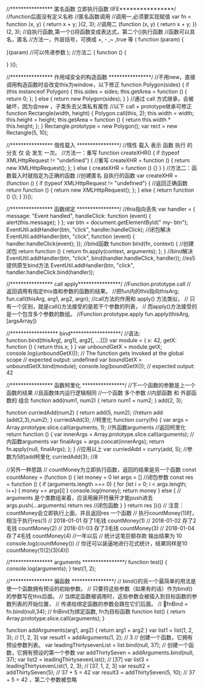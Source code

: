 //**************** 匿名函数 立即执行函数 IIFE****************/
//function后面没有定义名称
//匿名函数调用
//调用一,必须要实现赋值
var fn = function (x, y) {
  return x + y;
}(2, 3);
//调用二
(function (x, y) {
  return x + y;
})(2, 3);
//自执行函数,第一个()将函数变成表达式，第二个()执行函数
//函数可以具名，匿名
//方法一，外层括号，可换成 +, - ,~ ,true 等
(
  function (param) {

  }(param) //可以传递参数
);
//方法二
(
  function () {

  }
)();




//**************** 作用域安全的构造函数 ****************/
//不用new，直接调用构造函数时会改变this为window，以下修正
function Polygon(sides) {
  if (this instanceof Polygon) {
    this.sides = sides;
    this.getArea = function () {
      return 0;
    };
  } else {
    return new Polygon(sides);
  }
}
//通过 call 方式继承，会被破坏，因为会new ，子类失去父类私有属性
//以下 call + prototype继承可修正
function Rectangle(width, height) {
  Polygon.call(this, 2);
  this.width = width;
  this.height = height;
  this.getArea = function () {
    return this.width * this.height;
  };
}
Rectangle.prototype = new Polygon();
var rect = new Rectangle(5, 10);




//**************** 惰性载入 ****************/
//惰性 载入 表示 函数 执行 的 分支 仅 会 发生 一次。
//方法一：重写
function createXHR() {
  if (typeof XMLHttpRequest != "undefined") {
    //重写
    createXHR = function () {
      return new XMLHttpRequest();
    };
  } else {
    createXHR = function () {}
  }
}
//方法二：函数载入时就指定为正确的函数
//创建匿名 自执行的函数
var createXHR = (function () {
  if (typeof XMLHttpRequest != "undefined") {
    //返回正确函数
    return function () {
      return new XMLHttpRequest();
    };
  } else {
    return function () {};
  }
})();




//**************** 函数绑定 ****************/
//this指向丢失
var handler = {
  message: "Event handled",
  handleClick: function (event) {
    alert(this.message);
  }
};
var btn = document.getElementById(" my- btn");
EventUtil.addHandler(btn, "click", handler.handleClick);
//闭包解决
EventUtil.addHandler(btn, "click", function (event) {
  handler.handleClick(event);
});
//bind函数
function bind(fn, context) {
  //创建闭包 
  return function () {
    return fn.apply(context, arguments);
  };
}
//bind解决
EventUtil.addHandler(btn, "click", bind(handler.handleClick, handler));
//es5 提供原生bind方法
EventUtil.addHandler(btn, "click", handler.handleClick.bind(handler));





//**************** call apply****************/
//Function.prototype.call
// 返回调用有指定this值和参数的函数的结果。
//把fun内的this指向thisArg;
fun.call(thisArg, arg1, arg2, argn);
//call方法的作用和 apply() 方法类似，
// 只有一个区别，就是call()方法接受的是若干个参数的列表，
// 而apply()方法接受的是一个包含多个参数的数组。
//Function.prototype.apply
fun.apply(thisArg, [argsArray])







//****************** bind*******************/
//语法: function.bind(thisArg[, arg1[, arg2[, ...]]])
var module = {
  x: 42,
  getX: function () {
    return this.x;
  }
}
var unboundGetX = module.getX;
console.log(unboundGetX()); // The function gets invoked at the global scope
// expected output: undefined
var boundGetX = unboundGetX.bind(module);
console.log(boundGetX());
// expected output: 42





//**************** 函数柯里化 ****************/
//下一个函数的参数是上一个函数的结果
//且函数体内运行逻辑相同
//一个函数 多个参数
//内部函数 和 外部函数的 组合
function add(num1, num2) {
  return num1 + num2;
}
add(2, 3);

function curriedAdd(num2) {
  return add(5, num2);
  //return add (add(2,3),num2);
}
curriedAdd(3);
//柯里化
function curry(fn) {
  var args = Array.prototype.slice.call(arguments, 1); //外函数arguments
  //返回柯里化
  return function () {
    var innerArgs = Array.prototype.slice.call(arguments); //内函数arguments 
    var finalArgs = args.concat(innerArgs);
    return fn.apply(null, finalArgs);
  };
}
//应用以上
var curriedAdd = curry(add, 5); //参数为5的add柯里化
curriedAdd(3); //8

//另外一种思路
// countMoney为立即执行函数，返回的结果是另一个函数
const countMoney = (function () {
  let money = 0
  let args = [] //闭包参数
  const res = function () {
    if (arguments.length === 0) {
      for (let i = 0; i < args.length; i++) {
        money += args[i]
      }
      console.log(money);
      return money
    } else {
      // arguments 是个类数组来着，应该用展开符展开才能push进去
      args.push(...arguments)
      return res //闭包函数
    }
  }
  return res
})()
// 注意：countMoney会立即执行上面，并且返回res 一个函数
// 执行countMoney(1)时，相当于执行res(1)
// 2018-01-01 存了1毛钱
countMoney(1)
// 2018-01-02 存了2毛钱
countMoney(2)
// 2018-01-03 存了3毛钱
countMoney(3)
// 2018-01-04 存了4毛钱
countMoney(4)
//一年以后
// 统计这笔巨额存款 输出结果为 10
console.log(countMoney())
// 你还可以装逼地进行花式统计，结果同样是10
countMoney(1)(2)(3)(4)()






//**************** arguments ****************/
function test() {
  console.log(arguments);
}
test(1, 2);






//**************** 偏函数 ****************/
// bind()的另一个最简单的用法是使一个函数拥有预设的初始参数。
// 只要将这些参数（如果有的话）作为bind()的参数写在this后面。
// 当绑定函数被调用时，这些参数会被插入到目标函数的参数列表的开始位置，
// 传递给绑定函数的参数会跟在它们后面。
// fnBind = fn.bind(null,34);
// fnBind为绑定函数, fn为目标函数
function list() {
  return Array.prototype.slice.call(arguments);
}

function addArguments(arg1, arg2) {
  return arg1 + arg2
}
var list1 = list(1, 2, 3); // [1, 2, 3]
var result1 = addArguments(1, 2); // 3
// 创建一个函数，它拥有预设参数列表。
var leadingThirtysevenList = list.bind(null, 37);
// 创建一个函数，它拥有预设的第一个参数
var addThirtySeven = addArguments.bind(null, 37);
var list2 = leadingThirtysevenList();
// [37]
var list3 = leadingThirtysevenList(1, 2, 3);
// [37, 1, 2, 3]
var result2 = addThirtySeven(5);
// 37 + 5 = 42 
var result3 = addThirtySeven(5, 10);
// 37 + 5 = 42 ，第二个参数被忽略